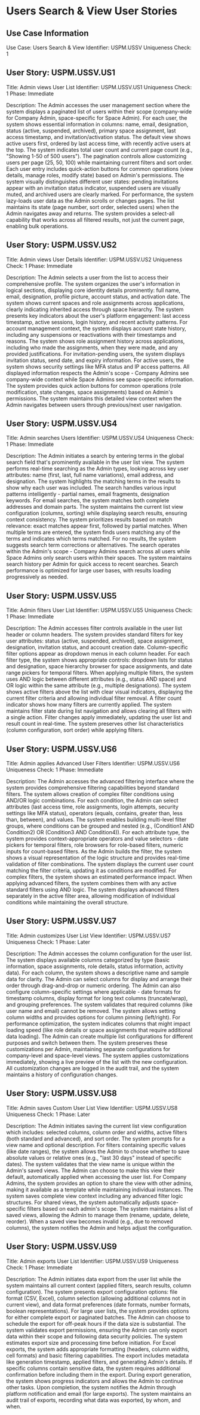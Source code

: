 # Users Search & View User Stories

## Use Case Information
Use Case: Users Search & View
Identifier: USPM.USSV
Uniqueness Check: 1

## User Story: USPM.USSV.US1
Title: Admin views User List
Identifier: USPM.USSV.US1
Uniqueness Check: 1
Phase: Immediate

Description:
The Admin accesses the user management section where the system displays a paginated list of users within their scope (company-wide for Company Admin, space-specific for Space Admin). For each user, the system shows essential information in columns: name, email, designation, status (active, suspended, archived), primary space assignment, last access timestamp, and invitation/activation status. The default view shows active users first, ordered by last access time, with recently active users at the top. The system indicates total user count and current page count (e.g., "Showing 1-50 of 500 users"). The pagination controls allow customizing users per page (25, 50, 100) while maintaining current filters and sort order. Each user entry includes quick-action buttons for common operations (view details, manage roles, modify state) based on Admin's permissions. The system visually distinguishes different user states: pending invitations appear with an invitation status indicator, suspended users are visually muted, and archived users are clearly marked. For performance, the system lazy-loads user data as the Admin scrolls or changes pages. The list maintains its state (page number, sort order, selected users) when the Admin navigates away and returns. The system provides a select-all capability that works across all filtered results, not just the current page, enabling bulk operations.

## User Story: USPM.USSV.US2
Title: Admin views User Details
Identifier: USPM.USSV.US2
Uniqueness Check: 1
Phase: Immediate

Description:
The Admin selects a user from the list to access their comprehensive profile. The system organizes the user's information in logical sections, displaying core identity details prominently: full name, email, designation, profile picture, account status, and activation date. The system shows current spaces and role assignments across applications, clearly indicating inherited access through space hierarchy. The system presents key indicators about the user's platform engagement: last access timestamp, active sessions, login history, and recent activity patterns. For account management context, the system displays account state history, including any suspensions or reactivations with their timestamps and reasons. The system shows role assignment history across applications, including who made the assignments, when they were made, and any provided justifications. For invitation-pending users, the system displays invitation status, send date, and expiry information. For active users, the system shows security settings like MFA status and IP access patterns. All displayed information respects the Admin's scope - Company Admins see company-wide context while Space Admins see space-specific information. The system provides quick action buttons for common operations (role modification, state changes, space assignments) based on Admin's permissions. The system maintains this detailed view context when the Admin navigates between users through previous/next user navigation.

## User Story: USPM.USSV.US4
Title: Admin searches Users
Identifier: USPM.USSV.US4
Uniqueness Check: 1
Phase: Immediate

Description:
The Admin initiates a search by entering terms in the global search field that's prominently available in the user list view. The system performs real-time searching as the Admin types, looking across key user attributes: name (first, last, full name variations), email address, and designation. The system highlights the matching terms in the results to show why each user was included. The search handles various input patterns intelligently - partial names, email fragments, designation keywords. For email searches, the system matches both complete addresses and domain parts. The system maintains the current list view configuration (columns, sorting) while displaying search results, ensuring context consistency. The system prioritizes results based on match relevance: exact matches appear first, followed by partial matches. When multiple terms are entered, the system finds users matching any of the terms and indicates which terms matched. For no results, the system suggests search term corrections or alternatives. The search operates within the Admin's scope - Company Admins search across all users while Space Admins only search users within their spaces. The system maintains search history per Admin for quick access to recent searches. Search performance is optimized for large user bases, with results loading progressively as needed.

## User Story: USPM.USSV.US5
Title: Admin filters User List
Identifier: USPM.USSV.US5
Uniqueness Check: 1
Phase: Immediate

Description:
The Admin accesses filter controls available in the user list header or column headers. The system provides standard filters for key user attributes: status (active, suspended, archived), space assignment, designation, invitation status, and account creation date. Column-specific filter options appear as dropdown menus in each column header. For each filter type, the system shows appropriate controls: dropdown lists for status and designation, space hierarchy browser for space assignments, and date range pickers for temporal filters. When applying multiple filters, the system uses AND logic between different attributes (e.g., status AND space) and OR logic within the same attribute (e.g., multiple designations). The system shows active filters above the list with clear visual indicators, displaying the current filter criteria and allowing individual filter removal. A filter count indicator shows how many filters are currently applied. The system maintains filter state during list navigation and allows clearing all filters with a single action. Filter changes apply immediately, updating the user list and result count in real-time. The system preserves other list characteristics (column configuration, sort order) while applying filters.

## User Story: USPM.USSV.US6
Title: Admin applies Advanced User Filters
Identifier: USPM.USSV.US6
Uniqueness Check: 1
Phase: Immediate

Description:
The Admin accesses the advanced filtering interface where the system provides comprehensive filtering capabilities beyond standard filters. The system allows creation of complex filter conditions using AND/OR logic combinations. For each condition, the Admin can select attributes (last access time, role assignments, login attempts, security settings like MFA status), operators (equals, contains, greater than, less than, between), and values. The system enables building multi-level filter groups, where conditions can be grouped and nested (e.g., (Condition1 AND Condition2) OR (Condition3 AND Condition4)). For each attribute type, the system provides context-appropriate operators and value selectors - date pickers for temporal filters, role browsers for role-based filters, numeric inputs for count-based filters. As the Admin builds the filter, the system shows a visual representation of the logic structure and provides real-time validation of filter combinations. The system displays the current user count matching the filter criteria, updating it as conditions are modified. For complex filters, the system shows an estimated performance impact. When applying advanced filters, the system combines them with any active standard filters using AND logic. The system displays advanced filters separately in the active filter area, allowing modification of individual conditions while maintaining the overall structure.

## User Story: USPM.USSV.US7
Title: Admin customizes User List View
Identifier: USPM.USSV.US7
Uniqueness Check: 1
Phase: Later

Description:
The Admin accesses the column configuration for the user list. The system displays available columns categorized by type (basic information, space assignments, role details, status information, activity data). For each column, the system shows a descriptive name and sample data for clarity. The Admin can select columns for display and arrange their order through drag-and-drop or numeric ordering. The Admin can also configure column-specific settings where applicable - date formats for timestamp columns, display format for long text columns (truncate/wrap), and grouping preferences. The system validates that required columns (like user name and email) cannot be removed. The system allows setting column widths and provides options for column pinning (left/right). For performance optimization, the system indicates columns that might impact loading speed (like role details or space assignments that require additional data loading). The Admin can create multiple list configurations for different purposes and switch between them. The system preserves these customizations per Admin, maintaining separate configurations for company-level and space-level views. The system applies customizations immediately, showing a live preview of the list with the new configuration. All customization changes are logged in the audit trail, and the system maintains a history of configuration changes.

## User Story: USPM.USSV.US8
Title: Admin saves Custom User List View
Identifier: USPM.USSV.US8
Uniqueness Check: 1
Phase: Later

Description:
The Admin initiates saving the current list view configuration which includes: selected columns, column order and widths, active filters (both standard and advanced), and sort order. The system prompts for a view name and optional description. For filters containing specific values (like date ranges), the system allows the Admin to choose whether to save absolute values or relative ones (e.g., "last 30 days" instead of specific dates). The system validates that the view name is unique within the Admin's saved views. The Admin can choose to make this view their default, automatically applied when accessing the user list. For Company Admins, the system provides an option to share the view with other admins, making it available as a template while maintaining individual instances. The system saves complete view context including any advanced filter logic structures. For shared views, the system automatically adjusts space-specific filters based on each admin's scope. The system maintains a list of saved views, allowing the Admin to manage them (rename, update, delete, reorder). When a saved view becomes invalid (e.g., due to removed columns), the system notifies the Admin and helps adjust the configuration.

## User Story: USPM.USSV.US9
Title: Admin exports User List
Identifier: USPM.USSV.US9
Uniqueness Check: 1
Phase: Immediate

Description:
The Admin initiates data export from the user list while the system maintains all current context (applied filters, search results, column configuration). The system presents export configuration options: file format (CSV, Excel), column selection (allowing additional columns not in current view), and data format preferences (date formats, number formats, boolean representations). For large user lists, the system provides options for either complete export or paginated batches. The Admin can choose to schedule the export for off-peak hours if the data size is substantial. The system validates export permissions, ensuring the Admin can only export data within their scope and following data security policies. The system estimates export size and processing time before initiation. For Excel exports, the system adds appropriate formatting (headers, column widths, cell formats) and basic filtering capabilities. The export includes metadata like generation timestamp, applied filters, and generating Admin's details. If specific columns contain sensitive data, the system requires additional confirmation before including them in the export. During export generation, the system shows progress indicators and allows the Admin to continue other tasks. Upon completion, the system notifies the Admin through platform notification and email (for large exports). The system maintains an audit trail of exports, recording what data was exported, by whom, and when.